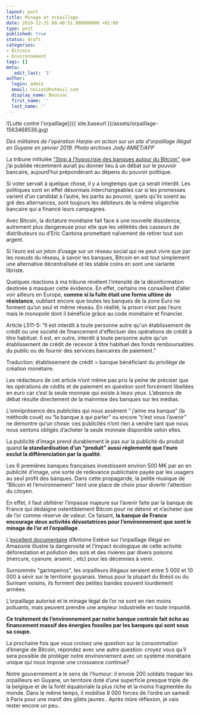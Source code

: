 ```yaml
---
layout: post
title: Minage et orpaillage
date: 2019-12-31 00:40:51.000000000 +01:00
type: post
published: true
status: draft
categories:
- Bitcoin
- Environnement
tags: []
meta:
  _edit_last: '1'
author:
  login: admin
  email: noizat@hotmail.com
  display_name: Boussac
  first_name: ''
  last_name: ''
---
```


![Lutte contre l'orpaillage]({{ site.baseurl }}/assets/orpaillage-1563468536.jpg)

_Des militaires de l'opération Harpie en action sur un site d'orpaillage illégal en Guyane en janvier 2019. Photo archives Jody AMIET/AFP_


La tribune intitulée ["Stop à l’hypocrisie des banques autour du Bitcoin"](https://www.maddyness.com/2019/12/10/tribune-banques-bitcoin/) que j’ai publiée récemment aurait pu donner lieu à un débat sur le pouvoir bancaire, aujourd’hui prépondérant  au dépens du pouvoir politique.

Si voter servait à quelque chose, il y a longtemps que ça serait interdit. 
Les politiques sont en effet désormais interchangeables car si les promesses varient d’un candidat à l’autre, les partis au pouvoir, quels qu’ils soient au gré des alternances, sont toujours les débiteurs de la même oligarchie bancaire qui a financé leurs campagnes.

Avec Bitcoin, la dictature monétaire fait face à une nouvelle dissidence, autrement plus dangereuse pour elle que les vélléités des casseurs de distributeurs ou d’Eric Cantona promettant naïvement de retirer tout son argent.

Si l’euro est un jeton d’usage sur un réseau social qui ne peut vivre que par les noeuds du réseau, à savoir les banques, Bitcoin en est tout simplement une alternative décentralisée et les stable coins en sont une variante libriste.

Quelques réactions à ma tribune révèlent l’intensité de la désinformation destinée à masquer cette évidence. 
En effet, certains me conseillent d’aller voir ailleurs en Europe, **comme si la fuite était une forme ultime de résistance**, oubliant encore que toutes les banques de la zone Euro ne forment qu’un seul et même réseau.
En réalité, la prison n’est pas l’euro mais le monopole dont il bénéficie grâce au code monétaire et financier.

Article L511-5:
“Il est interdit à toute personne autre qu'un établissement de crédit ou une société de financement d'effectuer des opérations de crédit à titre habituel.
Il est, en outre, interdit à toute personne autre qu'un établissement de crédit de recevoir à titre habituel des fonds remboursables du public ou de fournir des services bancaires de paiement.”

Traduction: établissement de crédit = banque bénéficiant du privilège de création monétaire.

Les rédacteurs de cet article n’ont même pas pris la peine de préciser que les opérations de cédits et de paiement en question sont forcément libellées en euro car c’est la seule monnaie qui existe à leurs yeux.
L’absence de débat résulte directement de la mainmise des banques sur les médias.

L’omniprésence des publicités qui nous assènent “ j’aime ma banque” (la méthode coué) ou “la banque à qui parler” ou encore “c’est vous l’avenir” ne démontre qu’un chose: ces publicités n’ont rien à vendre tant que nous nous sentons obligés d’acheter la seule monnaie disponible selon elles.

La publicité d’image prend durablement le pas sur la publicité du produit quand **la standardisation d’un “produit” aussi réglementé que l’euro exclut la différenciation par la qualité**.

Les 6 premières banques françaises investissent environ 500 M€ par an en publicité d’image, une sorte de redevance publicitaire payée par les usagers au seul profit des banques.
Dans cette propagande, la petite musique de “Bitcoin et l’environnement” tient une place de choix pour divertir l’attention du citoyen. 

En effet, il faut oblitérer l’impasse majeure sur l’avenir faite par la banque de France qui dédaigne ostentiblement Bitcoin pour ne détenir et n’acheter que de l’or comme réserve de valeur. 
Ce faisant, **la banque de France encourage deux activités dévastatrices pour l’environnement que sont le minage de l’or et l’orpaillage**.

L’[excellent documentaire](https://www.dailymotion.com/video/x7p5krp) d’Antoine Estève sur l’orpaillage illégal en Amazonie illustre la dangerosité et l’impact écologique de cette activité: déforestation et pollution des sols et des rivières par divers poisons (mercure, cyanure, arsenic , etc) pour les décennies à venir.

Surnommés "garimpeiros", les orpailleurs illégaux seraient entre 5 000 et 10 000 à sévir sur le territoire guyanais. Venus pour la plupart du Brésil ou du Surinam voisins, ils forment des petites bandes souvent lourdement armées.

L’orpaillage autorisé et le minage légal de l’or ne sont en rien moins polluants, mais peuvent prendre une ampleur industrielle en toute impunité.

**Ce traitement de l’environnement par notre banque centrale fait écho au financement massif des énergies fossiles par les banques qui sont sous sa coupe.**

La prochaine fois que vous croisez une question sur la consommation d’énergie de Bitcoin, répondez avec une autre question: croyez vous qu’il sera possible de protéger notre environnement avec un système monétaire unique qui nous impose une croissance continue?

Notre gouvernement a le sens de l'humour: il envoie 200 soldats traquer les orpailleurs en Guyane, un territoire doté d’une superficie presque triple de la belgique et de la forêt équatoriale la plus riche et la moins fragmentée du monde. Dans le même temps, il mobilise 8 000 forces de l’ordre un samedi à Paris pour une manif des gilets jaunes..
Après mûre réflexion, je vais rester encore un peu..